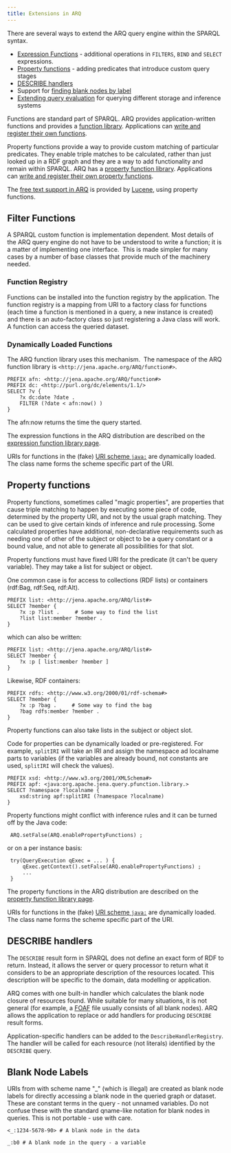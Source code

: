 ```yaml
---
title: Extensions in ARQ
---
```


There are several ways to extend the ARQ query engine within the
SPARQL syntax.

-   [Expression Functions](#value-functions) - additional operations in
    `FILTERS`, `BIND` and `SELECT` expressions.
-   [Property functions](#property-functions) - adding predicates
    that introduce custom query stages
-   [DESCRIBE handlers](#describe-handlers)
-   Support for
    [finding blank nodes by label](#match-blank-node-labels)
-   [Extending query evaluation](arq-query-eval.html) for querying
    different storage and inference systems

Functions are standard part of SPARQL. ARQ provides
application-written functions and provides a
[function library](library-function.html). Applications can
[write and register their own functions](writing_functions.html).

Property functions provide a way to provide custom matching of
particular predicates. They enable triple matches to be calculated,
rather than just looked up in a RDF graph and they are a way to add
functionality and remain within SPARQL. ARQ has a
[property function library](library-propfunc.html). Applications
can
[write and register their own property functions](writing_propfuncs.html).

The [free text support in ARQ](/documentation/query/text-query.html/) is provided by
[Lucene](http://lucene.apache.org/java/docs/index.html), using
property functions.

## Filter Functions

A SPARQL custom function is implementation dependent. Most details
of the ARQ query engine do not have to be understood to write a
function; it is a matter of implementing one interface.  This is
made simpler for many cases by a number of base classes that
provide much of the machinery needed.

### Function Registry

Functions can be installed into the function registry by the
application. The function registry is a mapping from URI to a
factory class for functions (each time a function is mentioned in a
query, a new instance is created) and there is an auto-factory
class so just registering a Java class will work. A function can
access the queried dataset.

### Dynamically Loaded Functions

The ARQ function library uses this mechanism.  The namespace of the
ARQ function library is `<http://jena.apache.org/ARQ/function#>`.

    PREFIX afn: <http://jena.apache.org/ARQ/function#>
    PREFIX dc: <http://purl.org/dc/elements/1.1/>
    SELECT ?v { 
        ?x dc:date ?date . 
        FILTER (?date < afn:now() )
    }

The afn:now returns the time the query started.

The expression functions in the ARQ distribution are described on the
[expression function library page](library-function.html).

URIs for functions in the (fake)
[URI scheme `java:`](java-uri.html) are dynamically loaded. The
class name forms the scheme specific part of the URI.

## Property functions

Property functions, sometimes called "magic properties", are
properties that cause triple matching to happen by executing some
piece of code, determined by the property URI, and not by the usual
graph matching. They can be used to give certain kinds of inference
and rule processing. Some calculated properties have additional,
non-declarative requirements such as needing one of other of the
subject or object to be a query constant or a bound value, and not
able to generate all possibilities for that slot.

Property functions must have fixed URI for the predicate (it can't
be query variable). They may take a list for subject or object.

One common case is for access to collections (RDF lists) or
containers (rdf:Bag, rdf:Seq, rdf:Alt).

    PREFIX list: <http://jena.apache.org/ARQ/list#>
    SELECT ?member { 
        ?x :p ?list .     # Some way to find the list 
        ?list list:member ?member .
    }

which can also be written:

    PREFIX list: <http://jena.apache.org/ARQ/list#>
    SELECT ?member { 
        ?x :p [ list:member ?member ] 
    }

Likewise, RDF containers:

    PREFIX rdfs: <http://www.w3.org/2000/01/rdf-schema#>
    SELECT ?member { 
        ?x :p ?bag .     # Some way to find the bag 
        ?bag rdfs:member ?member .
    }

Property functions can also take lists in the subject or object
slot.

Code for properties can be dynamically loaded or pre-registered.
For example, `splitIRI` will take an IRI and assign the namespace
ad localname parts to variables (if the variables are already
bound, not constants are used, `splitIRI` will check the values).

    PREFIX xsd: <http://www.w3.org/2001/XMLSchema#>
    PREFIX apf: <java:org.apache.jena.query.pfunction.library.>
    SELECT ?namespace ?localname { 
        xsd:string apf:splitIRI (?namespace ?localname) 
    }

Property functions might conflict with inference rules and it can
be turned off by the Java code:

     ARQ.setFalse(ARQ.enablePropertyFunctions) ;

or on a per instance basis:

     try(QueryExecution qExec = ... ) {
         qExec.getContext().setFalse(ARQ.enablePropertyFunctions) ;
         ...
     }

The property functions in the ARQ distribution are described on the
[property function library page](library-propfunc.html).

URIs for functions in the (fake)
[URI scheme `java:`](java-uri.html) are dynamically loaded. The
class name forms the scheme specific part of the URI.

## DESCRIBE handlers

The `DESCRIBE` result form in SPARQL does not define an exact form
of RDF to return. Instead, it allows the server or query processor
to return what it considers to be an appropriate description of the
resources located. This description will be specific to the domain,
data modelling or application.

ARQ comes with one built-in handler which calculates the blank node
closure of resources found. While suitable for many situations, it
is not general (for example, a [FOAF](http://www.foaf-project.org/)
file usually consists of all blank nodes). ARQ allows the
application to replace or add handlers for producing `DESCRIBE`
result forms.

Application-specific handlers can be added to the
`DescribeHandlerRegistry`. The handler will be called for each
resource (not literals) identified by the `DESCRIBE` query.

## Blank Node Labels

URIs from with scheme name "\_" (which is illegal) are created as
blank node labels for directly accessing a blank node in the
queried graph or dataset. These are constant terms in the query -
not unnamed variables. Do not confuse these with the standard
qname-like notation for blank nodes in queries. This is not
portable - use with care.

    <_:1234-5678-90> # A blank node in the data

    _:b0 # A blank node in the query - a variable
